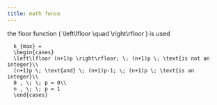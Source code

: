 ```yaml
---
title: math fence
---
```


the floor function \(  \left\lfloor \quad \right\rfloor  \) is used

~~~equation{label:eq-binomial-experiment-k-max}
  k_{max} =
  \begin{cases}
  \left\lfloor (n+1)p \right\rfloor; \; (n+1)p \; \text{is not an integer}\\
  (n+1)p \; \text{and} \; (n+1)p-1; \; (n+1)p \; \text{is an integer}\\
  0 , \; \; p = 0\\
  n , \; \; p = 1
  \end{cases}
~~~
